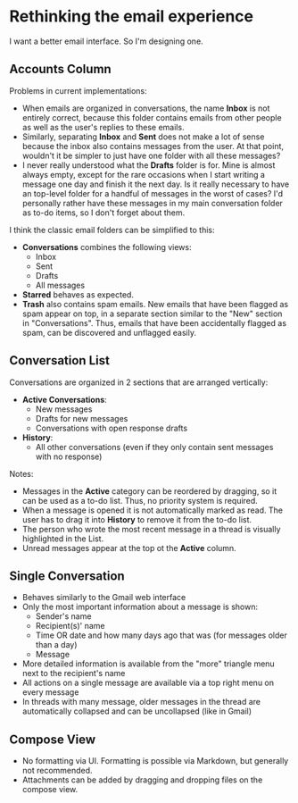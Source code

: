 # Rethinking the email experience

I want a better email interface. So I'm designing one.

## Accounts Column

Problems in current implementations:
* When emails are organized in conversations, the name __Inbox__ is not entirely correct, because this folder contains emails from other people as well as the user's replies to these emails.
* Similarly, separating __Inbox__ and __Sent__ does not make a lot of sense because the inbox also contains messages from the user. At that point, wouldn't it be simpler to just have one folder with all these messages?
* I never really understood what the __Drafts__ folder is for. Mine is almost always empty, except for the rare occasions when I start writing a message one day and finish it the next day. Is it really necessary to have an top-level folder for a handful of messages in the worst of cases? I'd personally rather have these messages in my main conversation folder as to-do items, so I don't forget about them.

I think the classic email folders can be simplified to this:
* __Conversations__ combines the following views:
	* Inbox
	* Sent
	* Drafts
	* All messages
* __Starred__ behaves as expected.
* __Trash__ also contains spam emails. New emails that have been flagged as spam appear on top, in a separate section similar to the "New" section in "Conversations". Thus, emails that have been accidentally flagged as spam, can be discovered and unflagged easily.

## Conversation List

Conversations are organized in 2 sections that are arranged vertically:
* __Active Conversations__:
	* New messages
	* Drafts for new messages
	* Conversations with open response drafts
* __History__:
	* All other conversations (even if they only contain sent messages with no response)

Notes:
* Messages in the __Active__ category can be reordered by dragging, so it can be used as a to-do list. Thus, no priority system is required.
* When a message is opened it is not automatically marked as read. The user has to drag it into __History__ to remove it from the to-do list.
* The person who wrote the most recent message in a thread is visually highlighted in the List.
* Unread messages appear at the top ot the __Active__ column.


## Single Conversation

* Behaves similarly to the Gmail web interface
* Only the most important information about a message is shown:
	* Sender's name
	* Recipient(s)' name
	* Time OR date and how many days ago that was (for messages older than a day)
	* Message
* More detailed information is available from the "more" triangle menu next to the recipient's name
* All actions on a single message are available via a top right menu on every message
* In threads with many message, older messages in the thread are automatically collapsed and can be uncollapsed (like in Gmail)

## Compose View

* No formatting via UI. Formatting is possible via Markdown, but generally not recommended.
* Attachments can be added by dragging and dropping files on the compose view.
